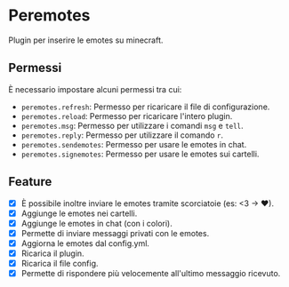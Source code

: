 # Peremotes
Plugin per inserire le emotes su minecraft.
 
## Permessi
È necessario impostare alcuni permessi tra cui:
- ``peremotes.refresh``: Permesso per ricaricare il file di configurazione.
- ``peremotes.reload``: Permesso per ricaricare l'intero plugin.
- ``peremotes.msg``: Permesso per utilizzare i comandi ``msg`` e ``tell``.
- ``peremotes.reply``: Permesso per utilizzare il comando ``r``.
- ``peremotes.sendemotes``: Permesso per usare le emotes in chat.
- ``peremotes.signemotes``: Permesso per usare le emotes sui cartelli.

## Feature
- [x] È possibile inoltre inviare le emotes tramite scorciatoie (es: <3 -> ♥).
- [x] Aggiunge le emotes nei cartelli.
- [x] Aggiunge le emotes in chat (con i colori).
- [x] Permette di inviare messaggi privati con le emotes.
- [x] Aggiorna le emotes dal config.yml.
- [x] Ricarica il plugin.
- [x] Ricarica il file config.
- [x] Permette di rispondere più velocemente all'ultimo messaggio ricevuto.
